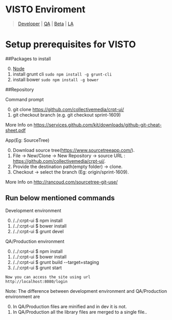 VISTO Enviroment
================
> [Developer](http://dev-desk.collective-media.net/) | [QA](https://qa-desk.collective.com) | [Beta](https://beta.collective.com/) | [LA](https://apps.collective.com)

Setup prerequisites for VISTO
=============================

##Packages to install

0. [Node](https://nodejs.org/en/)
0. install grunt cli
`sudo npm install -g grunt-cli`
0. install bower
`sudo npm install -g bower`

##Repository

Command prompt

0. git clone https://github.com/collectivemedia/crpt-ui/
0. git checkout branch (e.g. git checkout sprint-1609)

More Info on https://services.github.com/kit/downloads/github-git-cheat-sheet.pdf

App(Eg: SourceTree)

0. Download source tree(https://www.sourcetreeapp.com/).
0. File -> New/Clone -> New Repository -> source URL : https://github.com/collectivemedia/crpt-ui/.
0. Provide the destination path(empty folder) -> clone.
0. Checkout -> select the branch (Eg: origin/sprint-1609).

More Info on http://rancoud.com/sourcetree-git-use/

## Run below mentioned commands

Development environment

0. /../:crpt-ui $ npm install
0. /../:crpt-ui $ bower install
0. /../:crpt-ui $ grunt devel

QA/Production environment

0. /../:crpt-ui $ npm install
0. /../:crpt-ui $ bower install
0.  /../:crpt-ui $ grunt build --target=staging
0.  /../:crpt-ui $ grunt start


```
Now you can access the site using url
http://localhost:8080/login
```

Note: The difference between development environment and QA/Production environment are

0. In QA/Production files are minified and in dev it is not.
0. In QA/Production all the library files are merged to a single file..
